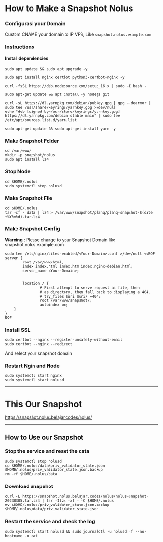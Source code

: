 # How to Make a Snapshot Nolus

### Configurasi your Domain
Custom CNAME your domain to IP VPS, Like `snapshot.nolus.example.com`

### Instructions
#### Install dependencies
```
sudo apt update && sudo apt upgrade -y
```

```
sudo apt install nginx certbot python3-certbot-nginx -y
```

```
curl -fsSL https://deb.nodesource.com/setup_16.x | sudo -E bash -
```

```
sudo apt-get update && apt install -y nodejs git
```

```
curl -sL https://dl.yarnpkg.com/debian/pubkey.gpg | gpg --dearmor | sudo tee /usr/share/keyrings/yarnkey.gpg >/dev/null
echo "deb [signed-by=/usr/share/keyrings/yarnkey.gpg] https://dl.yarnpkg.com/debian stable main" | sudo tee /etc/apt/sources.list.d/yarn.list
```

```
sudo apt-get update && sudo apt-get install yarn -y
```

### Make Snapshot Folder
```
cd /var/www/
mkdir -p snapshot/nolus
sudo apt install lz4
```

### Stop Node
```
cd $HOME/.nolus
sudo systemctl stop nolusd
```

### Make Snapshot File
```
cd $HOME/.nolus
tar -cf - data | lz4 > /var/www/snapshot/planq/planq-snapshot-$(date +%Y%m%d).tar.lz4
```

### Make Snapshot Config
**Warning** : Please change <Your-Domain> to your Snapshot Domain like snapshot.nolus.example.com
```
sudo tee /etc/nginx/sites-enabled/<Your-Domain>.conf >/dev/null <<EOF
server {
        root /var/www/html;
        index index.html index.htm index.nginx-debian.html;
        server_name <Your-Domain>; 


        location / {
                # First attempt to serve request as file, then
                # as directory, then fall back to displaying a 404.
                # try_files $uri $uri/ =404;
                root /var/www/snapshot/;
                autoindex on;
    }
}
EOF
```

### Install SSL
```
sudo certbot --nginx --register-unsafely-without-email
sudo certbot --nginx --redirect
```
And select your snapshot domain
        
### Restart Ngin and Node
```
sudo systemctl start nginx
sudo systemctl start nolusd
```
______________________________
# This Our Snapshot
https://snapshot.nolus.belajar.codes/nolus/

______________________________
        
## How to Use our Snapshot
### Stop the service and reset the data
```
sudo systemctl stop nolusd
cp $HOME/.nolus/data/priv_validator_state.json $HOME/.nolus/priv_validator_state.json.backup
rm -rf $HOME/.nolus/data
```
### Download snapshot
```
curl -L https://snapshot.nolus.belajar.codes/nolus/nolus-snapshot-20230305.tar.lz4 | tar -Ilz4 -xf - -C $HOME/.nolus
mv $HOME/.nolus/priv_validator_state.json.backup $HOME/.nolus/data/priv_validator_state.json
```

### Restart the service and check the log
```
sudo systemctl start nolusd && sudo journalctl -u nolusd -f --no-hostname -o cat
```

